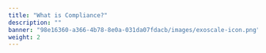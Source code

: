 ```yaml
---
title: "What is Compliance?"
description: ""
banner: "98e16360-a366-4b78-8e0a-031da07fdacb/images/exoscale-icon.png"
weight: 2
---
```

